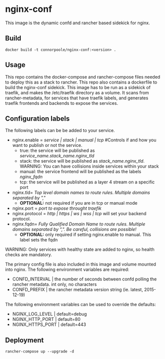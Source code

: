 nginx-conf
==============

This image is the dynamic confd and rancher based sidekick for nginx.

## Build

```
docker build -t connorpoole/nginx-conf:<version> .
```

## Usage

This repo contains the docker-compose and rancher-compose files needed to deploy this as a stack to rancher. This repo also contains a dockerfile to build the nginx-conf sidekick. This image has to be run as a sidekick of traefik, and makes the /etc/traefik directory as a volume. It scans from rancher-metadata, for services that have traefik labels, and generates traefik frontends and backends to expose the services.

## Configuration labels

The following labels can be be added to your service.

* nginx.enable = *service | stack | manual | tcp* #Controls if and how you want to publish or not the service.
    * true: the service will be published as *service_name.stack_name.nginx_tld*
    * stack: the service will be published as *stack_name.nginx_tld*. WARNING: You can have collisions inside services within your stack
    * manual: the service frontend will be published as the labels *nginx_fqdn*
    * tcp: the service will be published as a layer 4 stream on a specific port
* nginx.tld= *Top level domain names to route rules. Multiple domains separated by ","*
    * **OPTIONAL:** not required if you are in tcp or manual mode
* nginx.port = *port to expose throught traefik*
* nginx.protocol = *http | https | ws | wss | tcp* will set your backend protocol.
* nginx.fqdn= *Fully Qualified Domain Name to route rules. Multiple domains separated by ",". Be careful, collisions are possible!*
    * **OPTIONAL:** only required if setting nginx.enable to manual. This label sets the fqdn

WARNING: Only services with healthy state are added to nginx, so health checks are mandatory.

The primary config file is also included in this image and volume mounted into nginx.
The following environment variables are required:
* CONFD_INTERVAL | the number of seconds between confd polling the rancher metadata. int only, no characters
* CONFD_PREFIX | the rancher metadata version string (ie. latest, 2015-12-19)

The following environment variables can be used to override the defaults:
* NGINX_LOG_LEVEL | default=debug
* NGINX_HTTP_PORT | default=80
* NGINX_HTTPS_PORT | default=443

## Deployment
```rancher-compose up --upgrade -d```


